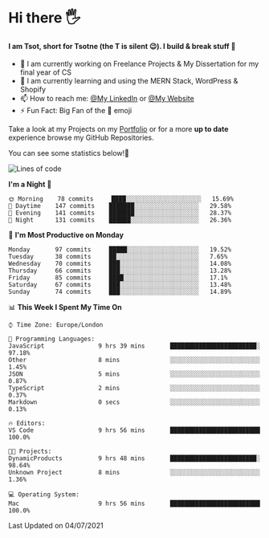# Hi there :raised_hand_with_fingers_splayed:
#### I am Tsot, short for Tsotne (the T is silent :wink:). I build & break stuff :space_invader:
- :telescope: I am currently working on Freelance Projects & My Dissertation for my final year of CS
- :seedling: I am currently learning and using the MERN Stack, WordPress & Shopify
- :mailbox: How to reach me: [@My LinkedIn](https://www.linkedin.com/in/tsotne-gvadzabia/) or [@My Website](https://tsotnegvadzabia.me/contact)
- :zap: Fun Fact: Big Fan of the :space_invader: emoji

Take a look at my Projects on my [Portfolio](https://tsotnegvadzabia.me/) or for a more **up to date** experience browse my GitHub Repositories.

You can see some statistics below!:space_invader:
<!--START_SECTION:waka-->
![Lines of code](https://img.shields.io/badge/From%20Hello%20World%20I%27ve%20Written-3.5%20million%20lines%20of%20code-blue)

**I'm a Night 🦉** 

```text
🌞 Morning    78 commits     ████░░░░░░░░░░░░░░░░░░░░░   15.69% 
🌆 Daytime    147 commits    ███████░░░░░░░░░░░░░░░░░░   29.58% 
🌃 Evening    141 commits    ███████░░░░░░░░░░░░░░░░░░   28.37% 
🌙 Night      131 commits    ██████░░░░░░░░░░░░░░░░░░░   26.36%

```
📅 **I'm Most Productive on Monday** 

```text
Monday       97 commits     █████░░░░░░░░░░░░░░░░░░░░   19.52% 
Tuesday      38 commits     ██░░░░░░░░░░░░░░░░░░░░░░░   7.65% 
Wednesday    70 commits     ███░░░░░░░░░░░░░░░░░░░░░░   14.08% 
Thursday     66 commits     ███░░░░░░░░░░░░░░░░░░░░░░   13.28% 
Friday       85 commits     ████░░░░░░░░░░░░░░░░░░░░░   17.1% 
Saturday     67 commits     ███░░░░░░░░░░░░░░░░░░░░░░   13.48% 
Sunday       74 commits     ███░░░░░░░░░░░░░░░░░░░░░░   14.89%

```


📊 **This Week I Spent My Time On** 

```text
⌚︎ Time Zone: Europe/London

💬 Programming Languages: 
JavaScript               9 hrs 39 mins       ████████████████████████░   97.18% 
Other                    8 mins              ░░░░░░░░░░░░░░░░░░░░░░░░░   1.45% 
JSON                     5 mins              ░░░░░░░░░░░░░░░░░░░░░░░░░   0.87% 
TypeScript               2 mins              ░░░░░░░░░░░░░░░░░░░░░░░░░   0.37% 
Markdown                 0 secs              ░░░░░░░░░░░░░░░░░░░░░░░░░   0.13%

🔥 Editors: 
VS Code                  9 hrs 56 mins       █████████████████████████   100.0%

🐱‍💻 Projects: 
DynamicProducts          9 hrs 48 mins       ████████████████████████░   98.64% 
Unknown Project          8 mins              ░░░░░░░░░░░░░░░░░░░░░░░░░   1.36%

💻 Operating System: 
Mac                      9 hrs 56 mins       █████████████████████████   100.0%

```


 Last Updated on 04/07/2021
<!--END_SECTION:waka-->
